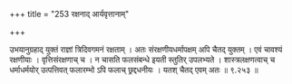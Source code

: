 +++
title = "253 रक्षनाद् आर्यवृत्तानाम्"

+++

उभयानुग्रहाद् युक्तं राज्ञां त्रिदिवगमनं रक्षताम् । अतः संरक्षणीयधर्मापक्षम् अपि चैतद् युक्तम् । एवं चावश्यं रक्षणीयाः । वृत्तिसंरक्षणाच् च । न चासति फलसंबन्धे इयती स्तुतिर् उपलभ्यते । शास्त्रलक्षणत्वाच् च धर्माधर्मयोर् उत्पत्तिवत् फलारम्भो ऽपि फलाच् छ्रद्दधनीयः । यतश् चैतद् एवम् अतः ॥ ९.२५३ ॥